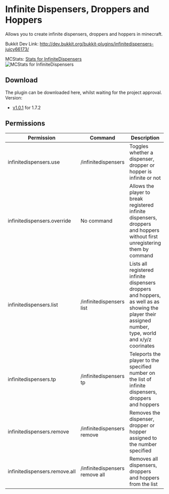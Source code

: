 Infinite Dispensers, Droppers and Hoppers
=========================================

Allows you to create infinite dispensers, droppers and hoppers in minecraft.

Bukkit Dev Link: http://dev.bukkit.org/bukkit-plugins/infinitedispensers-juicy66173/


MCStats: [Stats for InfiniteDispensers](http://mcstats.org/plugin/InfiniteDispensers)  
![MCStats for InfiniteDispensers](http://api.mcstats.org/signature/InfiniteDispensers.png)


Download
--------


The plugin can be downloaded here, whilst waiting for the project approval.
Version:
  
* [v1.0.1](http://dev.bukkit.org/media/files/774/571/InfiniteDispensers_v1.0.1.jar) for 1.7.2




Permissions
-----------



|Permission|Command|Description|Default|
|----------|-------|-----------|-------|
|infinitedispensers.use|/infinitedispensers|Toggles whether a dispenser, dropper or hopper is infinite or not|Op|
|infinitedispensers.override|No command|Allows the player to break registered infinite dispensers, droppers and hoppers without first unregistering them by command|False|
|infinitedispensers.list|/infinitedispensers list|Lists all registered infinite dispensers droppers and hoppers, as well as as showing the player their assigned number, type, world and x/y/z coorinates|Op|
|infinitedispensers.tp|/infinitedispensers tp <number>|Teleports the player to the specified number on the list of infinite dispensers, droppers and hoppers|Op|
|infinitedispensers.remove|/infinitedispensers remove <number>|Removes the dispenser, dropper or hopper assigned to the number specified|Op|
|infinitedispensers.remove.all|/infinitedispensers remove all|Removes all dispensers, droppers and hoppers from the list|False|
